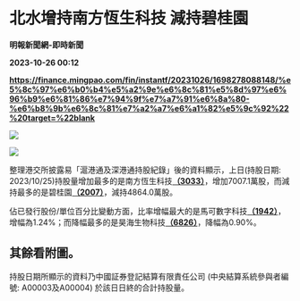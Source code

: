 # 北水增持南方恆生科技 減持碧桂園
**明報新聞網-即時新聞**

**2023-10-26 00:12**

**https://finance.mingpao.com/fin/instantf/20231026/1698278088148/%e5%8c%97%e6%b0%b4%e5%a2%9e%e6%8c%81%e5%8d%97%e6%96%b9%e6%81%86%e7%94%9f%e7%a7%91%e6%8a%80-%e6%b8%9b%e6%8c%81%e7%a2%a7%e6%a1%82%e5%9c%92%22%20target=%22blank**

![](https://fs.mingpao.com/fin/20231026/s00010/1c93738b97105b0ca1592973d1fbebb0.jpg)

![](https://fs.mingpao.com/fin/20231026/s00010/1c9ba8cccb0e71c61b5d9e3ca941a689.jpg)

整理港交所披露易「滬港通及深港通持股紀錄」後的資料顯示，上日(持股日期: 2023/10/25)持股量增加最多的是南方恆生科技[**（3033）**](https://finance.mingpao.com/fin/instantf/20231026/1698278088148/stock1.php?code=3033)，增加7007.1萬股，而減持最多的是碧桂園[**（2007）**](https://finance.mingpao.com/fin/instantf/20231026/1698278088148/stock1.php?code=2007)，減持4864.0萬股。

佔已發行股份/單位百分比變動方面，比率增幅最大的是馬可數字科技[**（1942）**](https://finance.mingpao.com/fin/instantf/20231026/1698278088148/stock1.php?code=1942)，增幅為1.24%；而降幅最多的是昊海生物科技[**（6826）**](https://finance.mingpao.com/fin/instantf/20231026/1698278088148/stock1.php?code=6826)，降幅為0.90%。

其餘看附圖。
------

持股日期所顯示的資料乃中國証券登記結算有限責任公司 (中央結算系統參與者編號: A00003及A00004) 於該日日終的合計持股量。